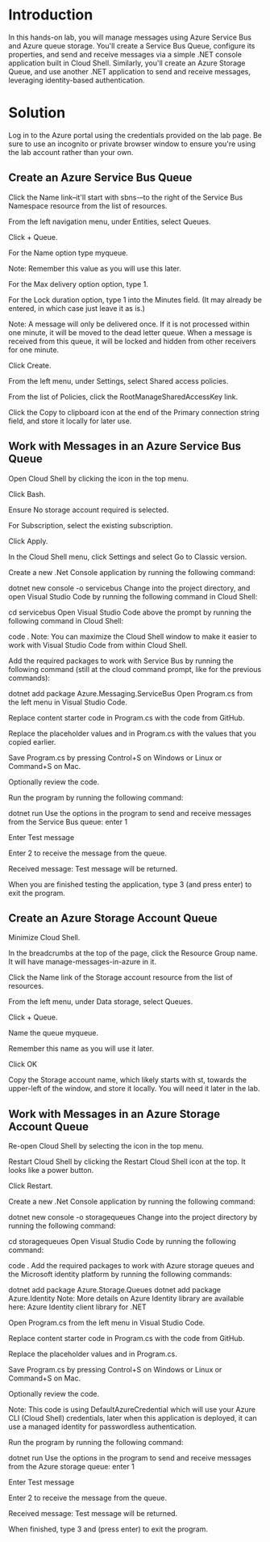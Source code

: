 # Introduction
In this hands-on lab, you will manage messages using Azure Service Bus and Azure queue storage. You'll create a Service Bus Queue, configure its properties, and send and receive messages via a simple .NET console application built in Cloud Shell. Similarly, you'll create an Azure Storage Queue, and use another .NET application to send and receive messages, leveraging identity-based authentication.

# Solution
Log in to the Azure portal using the credentials provided on the lab page. Be sure to use an incognito or private browser window to ensure you're using the lab account rather than your own.

## Create an Azure Service Bus Queue
Click the Name link–it'll start with sbns-–to the right of the Service Bus Namespace resource from the list of resources.

From the left navigation menu, under Entities, select Queues.

Click + Queue.

For the Name option type myqueue.

Note: Remember this value as you will use this later.

For the Max delivery option option, type 1.

For the Lock duration option, type 1 into the Minutes field. (It may already be entered, in which case just leave it as is.)

Note: A message will only be delivered once. If it is not processed within one minute, it will be moved to the dead letter queue. When a message is received from this queue, it will be locked and hidden from other receivers for one minute.

Click Create.

From the left menu, under Settings, select Shared access policies.

From the list of Policies, click the RootManageSharedAccessKey link.

Click the Copy to clipboard icon at the end of the Primary connection string field, and store it locally for later use.

## Work with Messages in an Azure Service Bus Queue
Open Cloud Shell by clicking the icon in the top menu.

Click Bash.

Ensure No storage account required is selected.

For Subscription, select the existing subscription.

Click Apply.

In the Cloud Shell menu, click Settings and select Go to Classic version.

Create a new .Net Console application by running the following command:

dotnet new console -o servicebus
Change into the project directory, and open Visual Studio Code by running the following command in Cloud Shell:

cd servicebus
Open Visual Studio Code above the prompt by running the following command in Cloud Shell:

code .
Note: You can maximize the Cloud Shell window to make it easier to work with Visual Studio Code from within Cloud Shell.

Add the required packages to work with Service Bus by running the following command (still at the cloud command prompt, like for the previous commands):

dotnet add package Azure.Messaging.ServiceBus
Open Program.cs from the left menu in Visual Studio Code.

Replace content starter code in Program.cs with the code from GitHub.

Replace the placeholder values <CONNECTION-STRING> and <QUEUE-NAME> in Program.cs with the values that you copied earlier.

Save Program.cs by pressing Control+S on Windows or Linux or Command+S on Mac.

Optionally review the code.

Run the program by running the following command:

dotnet run
Use the options in the program to send and receive messages from the Service Bus queue: enter 1

Enter Test message

Enter 2 to receive the message from the queue.

Received message: Test message will be returned.

When you are finished testing the application, type 3 (and press enter) to exit the program.

## Create an Azure Storage Account Queue
Minimize Cloud Shell.

In the breadcrumbs at the top of the page, click the Resource Group name. It will have manage-messages-in-azure in it.

Click the Name link of the Storage account resource from the list of resources.

From the left menu, under Data storage, select Queues.

Click + Queue.

Name the queue myqueue.

Remember this name as you will use it later.

Click OK

Copy the Storage account name, which likely starts with st, towards the upper-left of the window, and store it locally. You will need it later in the lab.

## Work with Messages in an Azure Storage Account Queue
Re-open Cloud Shell by selecting the icon in the top menu.

Restart Cloud Shell by clicking the Restart Cloud Shell icon at the top. It looks like a power button.

Click Restart.

Create a new .Net Console application by running the following command:

dotnet new console -o storagequeues
Change into the project directory by running the following command:

cd storagequeues
Open Visual Studio Code by running the following command:

code .
Add the required packages to work with Azure storage queues and the Microsoft identity platform by running the following commands:

dotnet add package Azure.Storage.Queues
dotnet add package Azure.Identity
Note: More details on Azure Identity library are available here: Azure Identity client library for .NET

Open Program.cs from the left menu in Visual Studio Code.

Replace content starter code in Program.cs with the code from GitHub.

Replace the placeholder values <STORAGE-ACCOUNT-NAME> and <QUEUE-NAME> in Program.cs.

Save Program.cs by pressing Control+S on Windows or Linux or Command+S on Mac.

Optionally review the code.

Note: This code is using DefaultAzureCredential which will use your Azure CLI (Cloud Shell) credentials, later when this application is deployed, it can use a managed identity for passwordless authentication.

Run the program by running the following command:

dotnet run
Use the options in the program to send and receive messages from the Azure storage queue: enter 1

Enter Test message

Enter 2 to receive the message from the queue.

Received message: Test message will be returned.

When finished, type 3 and (press enter) to exit the program.
